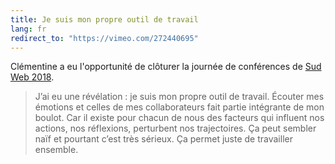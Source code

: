 ```yaml
---
title: Je suis mon propre outil de travail
lang: fr
redirect_to: "https://vimeo.com/272440695"
---
```


Clémentine a eu l'opportunité de clôturer la journée de conférences
de [Sud Web 2018](https://sudweb.fr/2018/programme/#je-suis-mon-propre-outil-de-travail).

> J’ai eu une révélation : je suis mon propre outil de travail. Écouter mes émotions et celles de mes collaborateurs fait partie intégrante de mon boulot. Car il existe pour chacun de nous des facteurs qui influent nos actions, nos réflexions, perturbent nos trajectoires. Ça peut sembler naïf et pourtant c’est très sérieux. Ça permet juste de travailler ensemble.
